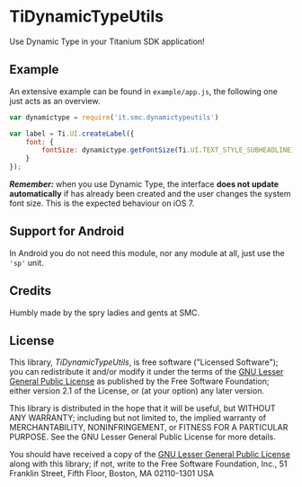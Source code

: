 TiDynamicTypeUtils
==========

Use Dynamic Type in your Titanium SDK application!


Example
-------

An extensive example can be found in `example/app.js`, the following one just acts as an overview.


```js
var dynamictype = require('it.smc.dynamictypeutils')

var label = Ti.UI.createLabel({
	font: {
		fontSize: dynamictype.getFontSize(Ti.UI.TEXT_STYLE_SUBHEADLINE)
	}
});
```

***Remember:*** when you use Dynamic Type, the interface **does not update automatically** if has already been created and the user changes the system font size. This is the expected behaviour on iOS 7.

Support for Android
-------------------

In Android you do not need this module, nor any module at all, just use the `'sp'` unit.


Credits
-------

Humbly made by the spry ladies and gents at SMC.


License
-------

This library, *TiDynamicTypeUtils*, is free software ("Licensed Software"); you can
redistribute it and/or modify it under the terms of the [GNU Lesser General
Public License](http://www.gnu.org/licenses/lgpl-2.1.html) as published by the
Free Software Foundation; either version 2.1 of the License, or (at your
option) any later version.

This library is distributed in the hope that it will be useful, but WITHOUT ANY
WARRANTY; including but not limited to, the implied warranty of MERCHANTABILITY,
NONINFRINGEMENT, or FITNESS FOR A PARTICULAR PURPOSE. See the GNU Lesser General
Public License for more details.

You should have received a copy of the [GNU Lesser General Public
License](http://www.gnu.org/licenses/lgpl-2.1.html) along with this library; if
not, write to the Free Software Foundation, Inc., 51 Franklin Street, Fifth
Floor, Boston, MA 02110-1301 USA
